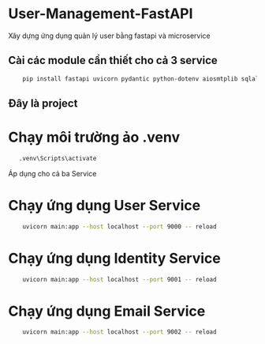 # User-Management-FastAPI
Xây dựng ứng dụng quản lý user bằng fastapi và microservice
## Cài các module cần thiết cho cả 3 service
```sh
    pip install fastapi uvicorn pydantic python-dotenv aiosmtplib sqlalchemy asyncpg httpx passlib psycopg2
```

## Đây là project

# Chạy môi trường ảo .venv
```sh
   .venv\Scripts\activate
   ```

Áp dụng cho cả ba Service
# Chạy ứng dụng User Service
```sh
    uvicorn main:app --host localhost --port 9000 -- reload
```
# Chạy ứng dụng Identity Service
```sh
    uvicorn main:app --host localhost --port 9001 -- reload
```
# Chạy ứng dụng Email Service
```sh
    uvicorn main:app --host localhost --port 9002 -- reload
```
##